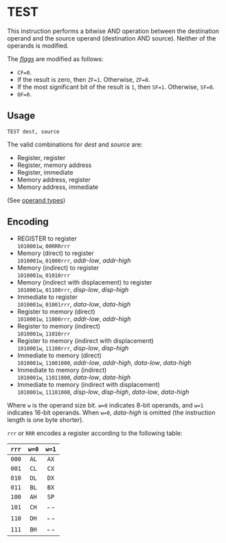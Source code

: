 # TEST

This instruction performs a bitwise AND operation between the destination operand and the source operand (destination AND source). Neither of the operands is modified.

The [_flags_](../cpu#flags) are modified as follows:

- `CF=0`.
- If the result is zero, then `ZF=1`. Otherwise, `ZF=0`.
- If the most significant bit of the result is `1`, then `SF=1`. Otherwise, `SF=0`.
- `OF=0`.

## Usage

```vonsim
TEST dest, source
```

The valid combinations for _dest_ and _source_ are:

- Register, register
- Register, memory address
- Register, immediate
- Memory address, register
- Memory address, immediate

(See [operand types](../assembly#operands))

## Encoding

- REGISTER to register  
  `1010001w`, `00RRRrrr`
- Memory (direct) to register  
  `1010001w`, `01000rrr`, _addr-low_, _addr-high_
- Memory (indirect) to register  
  `1010001w`, `01010rrr`
- Memory (indirect with displacement) to register  
  `1010001w`, `01100rrr`, _disp-low_, _disp-high_
- Immediate to register  
  `1010001w`, `01001rrr`, _data-low_, _data-high_
- Register to memory (direct)  
  `1010001w`, `11000rrr`, _addr-low_, _addr-high_
- Register to memory (indirect)  
  `1010001w`, `11010rrr`
- Register to memory (indirect with displacement)  
  `1010001w`, `11100rrr`, _disp-low_, _disp-high_
- Immediate to memory (direct)  
  `1010001w`, `11001000`, _addr-low_, _addr-high_, _data-low_, _data-high_
- Immediate to memory (indirect)  
  `1010001w`, `11011000`, _data-low_, _data-high_
- Immediate to memory (indirect with displacement)  
  `1010001w`, `11101000`, _disp-low_, _disp-high_, _data-low_, _data-high_

Where `w` is the operand size bit. `w=0` indicates 8-bit operands, and `w=1` indicates 16-bit operands. When `w=0`, _data-high_ is omitted (the instruction length is one byte shorter).

`rrr` or `RRR` encodes a register according to the following table:

| `rrr` | `w=0` | `w=1` |
| :---: | :---: | :---: |
| `000` | `AL`  | `AX`  |
| `001` | `CL`  | `CX`  |
| `010` | `DL`  | `DX`  |
| `011` | `BL`  | `BX`  |
| `100` | `AH`  | `SP`  |
| `101` | `CH`  |  --   |
| `110` | `DH`  |  --   |
| `111` | `BH`  |  --   |
